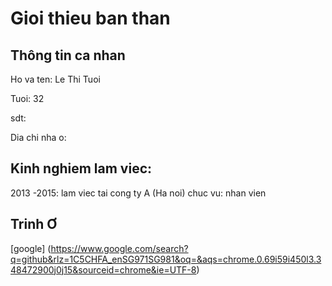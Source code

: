 # Gioi thieu ban than

## Thông tin ca nhan

Ho va ten: Le Thi Tuoi

Tuoi: 32

sdt:

Dia chi nha o:

## Kinh nghiem lam viec:

2013 -2015: lam viec tai cong ty A (Ha noi) chuc vu: nhan vien

## Trinh Ơ


[google] (https://www.google.com/search?q=github&rlz=1C5CHFA_enSG971SG981&oq=&aqs=chrome.0.69i59i450l3.348472900j0j15&sourceid=chrome&ie=UTF-8)
